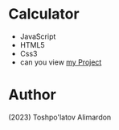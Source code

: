 # Calculator
- JavaScript 
- HTML5
- Css3
- can you view [my Project](https://toshpulatovalimardon.github.io/calculator/)
# Author 
(2023) Toshpo'latov Alimardon
